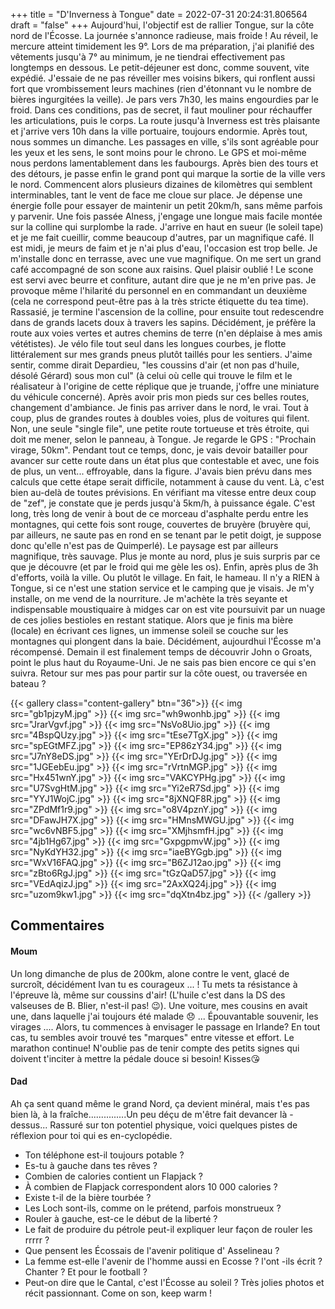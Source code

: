 +++
title = "D'Inverness à Tongue"
date = 2022-07-31 20:24:31.806564
draft = "false"
+++
Aujourd'hui, l'objectif est de rallier Tongue, sur la côte nord de l'Écosse. La journée s'annonce radieuse, mais froide ! Au réveil, le mercure atteint timidement les 9°. Lors de ma préparation, j'ai planifié des vêtements jusqu'à 7° au minimum, je ne tiendrai effectivement pas longtemps en dessous. Le petit-déjeuner est donc, comme souvent, vite expédié. J'essaie de ne pas réveiller mes voisins bikers, qui ronflent aussi fort que vrombissement leurs machines (rien d'étonnant vu le nombre de bières ingurgitées la veille).
Je pars vers 7h30, les mains engourdies par le froid. Dans ces conditions, pas de secret, il faut mouliner pour réchauffer les articulations, puis le corps. La route jusqu'à Inverness est très plaisante et j'arrive vers 10h dans la ville portuaire, toujours endormie. Après tout, nous sommes un dimanche. Les passages en ville, s'ils sont agréable pour les yeux et les sens, le sont moins pour le chrono. Le GPS et moi-même nous perdons lamentablement dans les faubourgs. Après bien des tours et des détours, je passe enfin le grand pont qui marque la sortie de la ville vers le nord. Commencent alors plusieurs dizaines de kilomètres qui semblent interminables, tant le vent de face me cloue sur place. Je dépense une énergie folle pour essayer de maintenir un petit 20km/h, sans même parfois y parvenir. Une fois passée Alness, j'engage une longue mais facile montée sur la colline qui surplombe la rade. J'arrive en haut en sueur (le soleil tape) et je me fait cueillir, comme beaucoup d'autres, par un magnifique café. Il est midi, je meurs de faim et je n'ai plus d'eau, l'occasion est trop belle. Je m'installe donc en terrasse, avec une vue magnifique. On me sert un grand café accompagné de son scone aux raisins. Quel plaisir oublié ! Le scone est servi avec beurre et confiture, autant dire que je ne m'en prive pas. Je provoque même l'hilarité du personnel en en commandant un deuxième (cela ne correspond peut-être pas à la très stricte étiquette du tea time). Rassasié, je termine l'ascension de la colline, pour ensuite tout redescendre dans de grands lacets doux à travers les sapins. Décidément, je préfère la route aux voies vertes et autres chemins de terre (n'en déplaise à mes amis vététistes). Je vélo file tout seul dans les longues courbes, je flotte littéralement sur mes grands pneus plutôt taillés pour les sentiers. J'aime sentir, comme dirait Depardieu, "les coussins d'air (et non pas d'huile, désolé Gérard) sous mon cul" (à celui où celle qui trouve le film et le réalisateur à l'origine de cette réplique que je truande, j'offre une miniature du véhicule concerné).
Après avoir pris mon pieds sur ces belles routes, changement d'ambiance. Je finis pas arriver dans le nord, le vrai. Tout à coup, plus de grandes routes à doubles voies, plus de voitures qui filent. Non, une seule "single file", une petite route tortueuse et très étroite, qui doit me mener, selon le panneau, à Tongue. Je regarde le GPS : "Prochain virage, 50km". Pendant tout ce temps, donc, je vais devoir batailler pour avancer sur cette route dans un état plus que contestable et avec, une fois de plus, un vent... effroyable, dans la figure. J'avais bien prévu dans mes calculs que cette étape serait difficile, notamment à cause du vent. Là, c'est bien au-delà de toutes prévisions. En vérifiant ma vitesse entre deux coup de "zef", je constate que je perds jusqu'à 5km/h, à puissance égale. C'est long, très long de venir à bout de ce morceau d'asphalte perdu entre les montagnes, qui cette fois sont rouge, couvertes de bruyère (bruyère qui, par ailleurs, ne saute pas en rond en se tenant par le petit doigt, je suppose donc qu'elle n'est pas de Quimperlé). Le paysage est par ailleurs magnifique, très sauvage. Plus je monte au nord, plus je suis surpris par ce que je découvre (et par le froid qui me gèle les os). Enfin, après plus de 3h d'efforts, voilà la ville. Ou plutôt le village. En fait, le hameau. Il n'y a RIEN à Tongue, si ce n'est une station service et le camping que je visais. Je m'y installe, on me vend de la nourriture. Je m'achète la très seyante et indispensable moustiquaire à midges car on est vite poursuivit par un nuage de ces jolies bestioles en restant statique. Alors que je finis ma bière (locale) en écrivant ces lignes, un immense soleil se couche sur les montagnes qui plongent dans la baie. Décidément, aujourdhui l'Écosse m'a récompensé. Demain il est finalement temps de découvrir John o Groats, point le plus haut du Royaume-Uni. Je ne sais pas bien encore ce qui s'en suivra. Retour sur mes pas pour partir sur la côte ouest, ou traversée en bateau ?

{{< gallery class="content-gallery" btn="36">}}
{{< img src="gb1pjzyM.jpg" >}}
{{< img src="wh9wonhb.jpg" >}}
{{< img src="JrarVgvf.jpg" >}}
{{< img src="NsVo8Uio.jpg" >}}
{{< img src="4BspQUzy.jpg" >}}
{{< img src="tEse7TgX.jpg" >}}
{{< img src="spEGtMFZ.jpg" >}}
{{< img src="EP86zY34.jpg" >}}
{{< img src="J7nY8eDS.jpg" >}}
{{< img src="YErDrDJg.jpg" >}}
{{< img src="1JGEebEu.jpg" >}}
{{< img src="rVrtnMGP.jpg" >}}
{{< img src="Hx451wnY.jpg" >}}
{{< img src="VAKCYPHg.jpg" >}}
{{< img src="U7SvgHtM.jpg" >}}
{{< img src="Yi2eR7Sd.jpg" >}}
{{< img src="YYJ1WojC.jpg" >}}
{{< img src="8jXNQF8R.jpg" >}}
{{< img src="ZPdMf1r9.jpg" >}}
{{< img src="o8V4pznY.jpg" >}}
{{< img src="DFawJH7X.jpg" >}}
{{< img src="HMnsMWGU.jpg" >}}
{{< img src="wc6vNBF5.jpg" >}}
{{< img src="XMjhsmfH.jpg" >}}
{{< img src="4jb1Hg67.jpg" >}}
{{< img src="GxpgpmvW.jpg" >}}
{{< img src="NyKdYH32.jpg" >}}
{{< img src="iaeBYGgb.jpg" >}}
{{< img src="WxV16FAQ.jpg" >}}
{{< img src="B6ZJ12ao.jpg" >}}
{{< img src="zBto6RgJ.jpg" >}}
{{< img src="tGzQaD57.jpg" >}}
{{< img src="VEdAqizJ.jpg" >}}
{{< img src="2AxXQ24j.jpg" >}}
{{< img src="uzom9kw1.jpg" >}}
{{< img src="dqXtn4bz.jpg" >}}
{{< /gallery >}}

## Commentaires
#### Moum
Un long dimanche de plus de 200km, 
alone contre le vent, glacé de surcroît, décidément Ivan tu es courageux ... ! 
Tu mets ta résistance à l'épreuve là,
 même sur coussins d'air! (L'huile c'est dans la DS des valseuses de B. Blier, n'est-il pas! 😉). Une voiture, mes cousins en avait une,  dans laquelle j'ai toujours été malade 😞 ...  Épouvantable souvenir, les virages ....
Alors, tu commences à envisager le passage en Irlande? 
En tout cas, tu sembles avoir trouvé tes "marques" entre vitesse et effort. Le marathon continue! N'oublie pas de tenir compte des petits signes qui doivent t'inciter à mettre la pédale douce si besoin! 
Kisses😘
#### Dad
Ah ça sent quand même le grand Nord, ça devient minéral, mais t'es pas bien là, à la fraîche...............Un peu déçu de m'être fait devancer là -dessus...
Rassuré sur ton potentiel physique, voici quelques pistes de réflexion pour toi qui es en-cyclopédie.
- Ton téléphone est-il toujours potable ?
- Es-tu à gauche dans tes rêves ?
- Combien de calories contient un Flapjack ?
- À combien de Flapjack correspondent alors 10 000 calories ?
- Existe t-il de la bière tourbée ?
- Les Loch sont-ils, comme on le prétend, parfois monstrueux ?
- Rouler à gauche, est-ce le début de la liberté ?
- Le fait de produire du pétrole peut-il expliquer leur façon de rouler les rrrrr ?
- Que pensent les Écossais de l'avenir politique d' Asselineau ?
- La femme est-elle l'avenir de l'homme aussi en Ecosse ? l'ont -ils écrit ? Chanter ? Et pour le football ?
- Peut-on dire que le Cantal, c'est l'Écosse au soleil ?
Très jolies photos et récit passionnant.
Come on son, keep warm !
